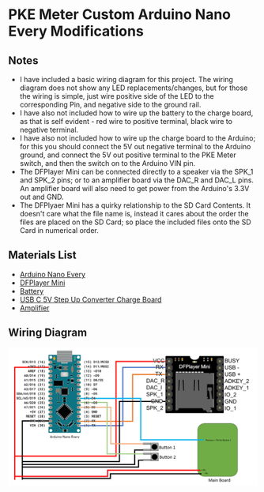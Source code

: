 # PKE Meter Custom Arduino Nano Every Modifications
## Notes
* I have included a basic wiring diagram for this project. The wiring diagram does not show any LED replacements/changes, but for those the wiring is simple, just wire positive side of the LED to the corresponding Pin, and negative side to the ground rail.
* I have also not included how to wire up the battery to the charge board, as that is self evident - red wire to positive terminal, black wire to negative terminal.
* I have also not included how to wire up the charge board to the Arduino; for this you should connect the 5V out negative terminal to the Arduino ground, and connect the 5V out positive terminal to the PKE Meter switch, and then the switch on to the Arduino VIN pin. 
* The DFPlayer Mini can be connected directly to a speaker via the SPK_1 and SPK_2 pins; or to an amplifier board via the DAC_R and DAC_L pins. An amplifier board will also need to get power from the Arduino's 3.3V out and GND.
* The DFPlyaer Mini has a quirky relationship to the SD Card Contents. It doesn't care what the file name is, instead it cares about the order the files are placed on the SD Card; so place the included files onto the SD Card in numerical order.
## Materials List
* [Arduino Nano Every](https://www.amazon.com/Arduino-Nano-Every-Single-Board/dp/B07VX7MX27)
* [DFPlayer Mini](https://www.amazon.com/DFPlayer-A-Mini-MP3-Player/dp/B089D5NLW1)
* [Battery](https://www.amazon.com/gp/product/B082152887/)
* [USB C 5V Step Up Converter Charge Board](https://www.amazon.com/gp/product/B09YD5C9QC/)
* [Amplifier](https://www.amazon.com/gp/product/B00LODGV64)
## Wiring Diagram
![Wiring Diagram for the Arduino Nano Every to PKE Meter and DFPlayer Mini](https://github.com/dylanyaga/PKEMeter_ArduinoNanoEvery/blob/main/WiringDiagram.png?raw=true)
